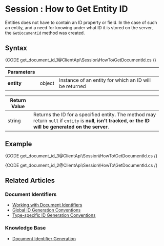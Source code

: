 # Session : How to Get Entity ID

Entities does not have to contain an ID property or field. In the case of such an entity, and a need for knowing under what ID it is stored on the server, the `GetDocumentId` method was created.

## Syntax

{CODE get_document_id_1@ClientApi\Session\HowTo\GetDocumentId.cs /}

| Parameters | | |
| ------------- | ------------- | ----- |
| **entity** | object | Instance of an entity for which an ID will be returned |

| Return Value | |
| ------------- | ----- |
| string | Returns the ID for a specified entity. The method may return `null` if `entity` is **null, isn't tracked, or the ID will be generated on the server**. |

## Example

{CODE get_document_id_3@ClientApi\Session\HowTo\GetDocumentId.cs /}

{CODE get_document_id_2@ClientApi\Session\HowTo\GetDocumentId.cs /}

## Related Articles

### Document Identifiers

- [Working with Document Identifiers](../../../client-api/document-identifiers/working-with-document-identifiers)
- [Global ID Generation Conventions](../../../configuration/identifier-generation/global)
- [Type-specific ID Generation Conventions](../../../configuration/identifier-generation/type-specific)

### Knowledge Base

- [Document Identifier Generation](../../../server/kb/document-identifier-generation)
